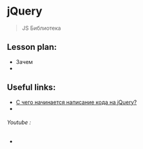﻿# jQuery
> JS Библиотека


## Lesson plan:
+ Зачем
+ []()


## Useful links:
+ [С чего начинается написание кода на jQuery?](https://itchief.ru/javascript/jquery-getting-started)
+ []()


###### Youtube :
+ []()